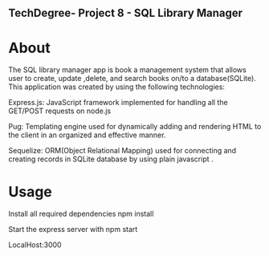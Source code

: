## TechDegree- Project 8 - SQL Library Manager

# About
The SQL library manager app is book a management system that allows user to create, update ,delete, and search books on/to a database(SQLite). This application was created by using the following technologies:

Express.js: JavaScript framework implemented for handling all the GET/POST requests on node.js

Pug: Templating engine used for dynamically adding and rendering HTML to the client in an organized and effective manner.

Sequelize: ORM(Object Relational Mapping) used for connecting and creating records in SQLite database by using plain javascript .

# Usage

Install all required dependencies
npm install

Start the express server with
npm start
 
LocalHost:3000  

